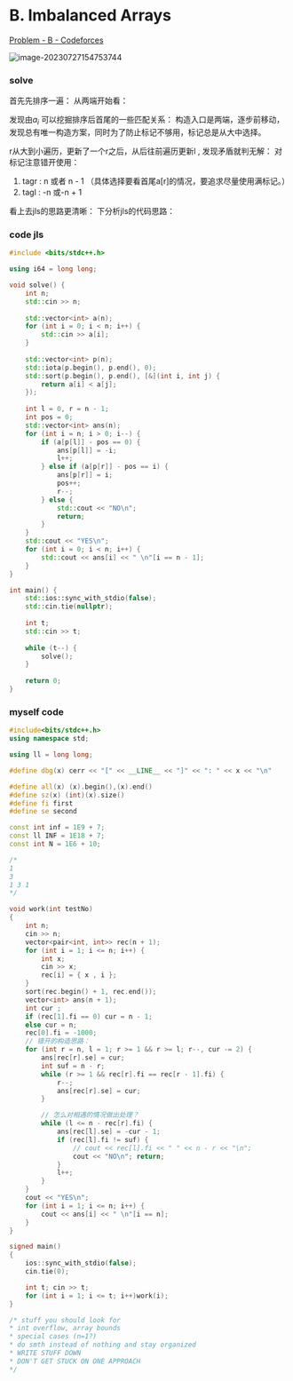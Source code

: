 # B. Imbalanced Arrays

[Problem - B - Codeforces](https://codeforces.com/contest/1852/problem/B)

![image-20230727154753744](C:/Users/86153/AppData/Roaming/Typora/typora-user-images/image-20230727154753744.png)

### solve

首先先排序一遍： 从两端开始看：

发现由$a_{i}$ 可以挖掘排序后首尾的一些匹配关系： 构造入口是两端，逐步前移动，发现总有唯一构造方案，同时为了防止标记不够用，标记总是从大中选择。

r从大到小遍历，更新了一个r之后，从后往前遍历更新l , 发现矛盾就判无解：
对标记注意错开使用：

1. tagr : n 或者 n - 1 （具体选择要看首尾a[r]的情况，要追求尽量使用满标记。） 
2. tagl : -n 或-n + 1

看上去jls的思路更清晰： 下分析jls的代码思路：

### code jls

```cpp
#include <bits/stdc++.h>

using i64 = long long;

void solve() {
    int n;
    std::cin >> n;
    
    std::vector<int> a(n);
    for (int i = 0; i < n; i++) {
        std::cin >> a[i];
    }
    
    std::vector<int> p(n);
    std::iota(p.begin(), p.end(), 0);
    std::sort(p.begin(), p.end(), [&](int i, int j) {
        return a[i] < a[j];
    });
    
    int l = 0, r = n - 1;
    int pos = 0;
    std::vector<int> ans(n);
    for (int i = n; i > 0; i--) {
        if (a[p[l]] - pos == 0) {
            ans[p[l]] = -i;
            l++;
        } else if (a[p[r]] - pos == i) {
            ans[p[r]] = i;
            pos++;
            r--;
        } else {
            std::cout << "NO\n";
            return;
        }
    }
    std::cout << "YES\n";
    for (int i = 0; i < n; i++) {
        std::cout << ans[i] << " \n"[i == n - 1];
    }
}

int main() {
    std::ios::sync_with_stdio(false);
    std::cin.tie(nullptr);
    
    int t;
    std::cin >> t;
    
    while (t--) {
        solve();
    }
    
    return 0;
}
```

### myself code

```cpp
#include<bits/stdc++.h>
using namespace std;

using ll = long long;

#define dbg(x) cerr << "[" << __LINE__ << "]" << ": " << x << "\n"

#define all(x) (x).begin(),(x).end()
#define sz(x) (int)(x).size()
#define fi first
#define se second

const int inf = 1E9 + 7;
const ll INF = 1E18 + 7;
const int N = 1E6 + 10;

/*
1
3
1 3 1
*/

void work(int testNo)
{
	int n;
	cin >> n;
	vector<pair<int, int>> rec(n + 1);
	for (int i = 1; i <= n; i++) {
		int x;
		cin >> x;
		rec[i] = { x , i };
	}
	sort(rec.begin() + 1, rec.end());
	vector<int> ans(n + 1);
	int cur ;
	if (rec[1].fi == 0) cur = n - 1;
	else cur = n;
	rec[0].fi = -1000;
	// 错开的构造思路：
	for (int r = n, l = 1; r >= 1 && r >= l; r--, cur -= 2) {
		ans[rec[r].se] = cur;
		int suf = n - r;
		while (r >= 1 && rec[r].fi == rec[r - 1].fi) {
			r--;
			ans[rec[r].se] = cur;
		}

		// 怎么对相遇的情况做出处理？
		while (l <= n - rec[r].fi) {
			ans[rec[l].se] = -cur - 1;
			if (rec[l].fi != suf) {
				// cout << rec[l].fi << " " << n - r << "\n";
				cout << "NO\n"; return;
			}
			l++;
		}
	}
	cout << "YES\n";
	for (int i = 1; i <= n; i++) {
		cout << ans[i] << " \n"[i == n];
	}
}

signed main()
{
	ios::sync_with_stdio(false);
	cin.tie(0);

	int t; cin >> t;
	for (int i = 1; i <= t; i++)work(i);
}

/* stuff you should look for
* int overflow, array bounds
* special cases (n=1?)
* do smth instead of nothing and stay organized
* WRITE STUFF DOWN
* DON'T GET STUCK ON ONE APPROACH
*/
```

